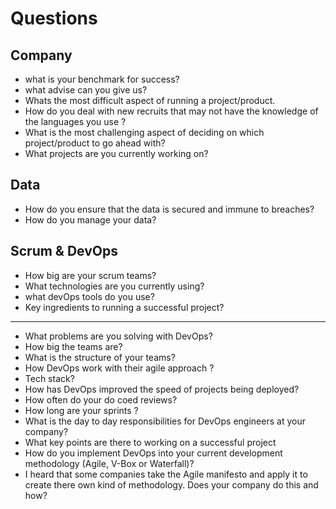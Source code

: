 # Questions

## Company
* what is your benchmark for success?
* what advise can you give us?
* Whats the most difficult aspect of running a project/product.
* How do you deal with new recruits that may not have the knowledge of the languages you use ?
* What is the most challenging aspect of deciding on which project/product to go ahead with?
* What projects are you currently working on?

## Data
* How do you ensure that the data is secured and immune to breaches?
* How do you manage your data?

## Scrum & DevOps
* How big are your scrum teams?
* What technologies are you currently using?
* what devOps tools do you use?
* Key ingredients to running a successful project?
---
* What problems are you solving with DevOps?
* How big the teams are?
* What is the structure of your teams?
* How DevOps work with their agile approach ?
* Tech stack?
* How has DevOps improved the speed of projects being deployed?
* How often do your do coed reviews?
* How long are your sprints ?
* What is the day to day responsibilities for DevOps engineers at your company?
* What key points are there to working on a successful project
* How do you implement DevOps into your current development methodology (Agile, V-Box or Waterfall)?
* I heard that some companies take the Agile manifesto and apply it to create there own kind of methodology. Does your company do this and how?
